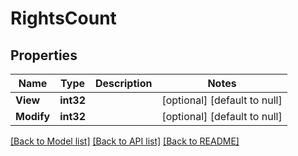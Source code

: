# RightsCount

## Properties
Name | Type | Description | Notes
------------ | ------------- | ------------- | -------------
**View** | **int32** |  | [optional] [default to null]
**Modify** | **int32** |  | [optional] [default to null]

[[Back to Model list]](../README.md#documentation-for-models) [[Back to API list]](../README.md#documentation-for-api-endpoints) [[Back to README]](../README.md)


